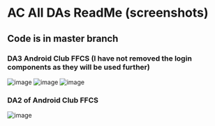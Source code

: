 # AC All DAs ReadMe (screenshots)
## Code is in master branch

### DA3 Android Club FFCS (I have not removed the login components as they will be used further)

![image](https://user-images.githubusercontent.com/64751105/151183574-6c66dddf-d610-4509-b114-84539f867f44.png)
![image](https://user-images.githubusercontent.com/64751105/151183828-9410ab87-79c9-4839-9ad6-ca3d7dac81a2.png)
![image](https://user-images.githubusercontent.com/64751105/151183876-15c5d0c9-c485-4543-a925-196650b69e7c.png)

### DA2 of Android Club FFCS

![image](https://user-images.githubusercontent.com/64751105/150291330-c5daeba3-8e6b-4f24-9e0c-c3f6b5bb1889.png)


